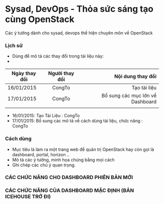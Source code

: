 # Sysad, DevOps - Thỏa sức sáng tạo cùng OpenStack
Các ý tưởng dành cho sysad, devops thể hiện chuyên môn về OpenStack

### Lịch sử
* Dùng để mô tả các thay đổi trong tài liệu này: 
* 
| Ngày thay đổi     | Người thay đổi      | Nội dung thay đổi  |
| ------------- |:-------------:| -----:|
| 16/01/2015    | CongTo | Tạo tài liệu |
| 17/01/2015    | CongTo      |   Bổ sung các mục lớn về Dashboard |
| |     |   |

* 16/01/2015: Tạo Tài Liệu : CongTo
* 17/01/2015: Bổ sung các mô tả về cách dùng tài liệu, chức năng : CongTo

### Cách dùng
* Mục tiêu là làm ra một trang web để quản trị OpenStack hay còn gọi là dashboard, portal, horizon ..
* Mô tả các ý tưởng, minh họa chúng bằng mọi cách
* Ghi chép các chú ý quan trọng.

### CÁC CHỨC NĂNG CHO DASHBOARD PHIÊN BẢN MỚI


### CÁC CHỨC NĂNG CỦA DASHBOARD MẶC ĐỊNH (BẢN ICEHOUSE TRỞ ĐI)
